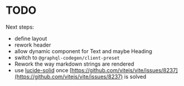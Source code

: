 # TODO

Next steps:

- define layout
- rework header
- allow dynamic component for Text and maybe Heading
- switch to `@graphql-codegen/client-preset`
- Rework the way markdown strings are rendered
- use [lucide-solid](https://github.com/lucide-icons/lucide/tree/main/packages/lucide-solid) once [https://github.com/vitejs/vite/issues/8237](https://github.com/vitejs/vite/issues/8237) is solved
